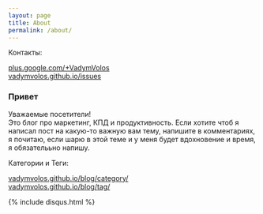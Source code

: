 ```yaml
---
layout: page
title: About
permalink: /about/
---
```

Контакты:

<a href="https://plus.google.com/+VadymVolos" target="_blank" rel="nofollow">plus.google.com/+VadymVolos</a> <br>
<a href="https://github.com/VadymVolos/vadymvolos.github.io/issues" target="_blank" rel="nofollow">vadymvolos.github.io/issues</a>


### Привет

Уважаемые посетители! 
<br>
Это блог про маркетинг, КПД и продуктивность.
Если хотите чтоб я написал пост на какую-то важную вам тему, напишите в комментариях, я почитаю, если шарю в этой теме и у меня будет вдохновение и время, я обязателььно напишу.


Категории и Теги:

<a href="https://vadymvolos.github.io/blog/category/" target="_blank" rel="nofollow">vadymvolos.github.io/blog/category/</a> <br>
<a href="https://vadymvolos.github.io/blog/tag/" target="_blank" rel="nofollow">vadymvolos.github.io/blog/tag/</a>

{% include disqus.html %}
